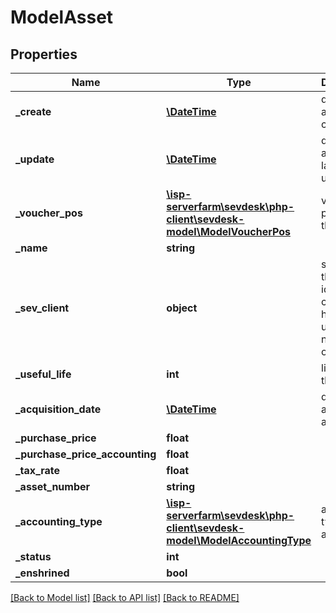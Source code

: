# ModelAsset

## Properties
Name | Type | Description | Notes
------------ | ------------- | ------------- | -------------
**_create** | [**\DateTime**](\DateTime.md) | date the asset was created | [optional] 
**_update** | [**\DateTime**](\DateTime.md) | date the asset was last updated | [optional] 
**_voucher_pos** | [**\isp-serverfarm\sevdesk\php-client\sevdesk-model\ModelVoucherPos**](ModelVoucherPos.md) | voucher position of the asset | [optional] 
**_name** | **string** |  | [optional] 
**_sev_client** | **object** | sevClient is the unique id every customer has and is used in nearly all operations | [optional] 
**_useful_life** | **int** | lifespan of the asset | [optional] 
**_acquisition_date** | [**\DateTime**](\DateTime.md) | date the asset was acquired | [optional] 
**_purchase_price** | **float** |  | [optional] 
**_purchase_price_accounting** | **float** |  | [optional] 
**_tax_rate** | **float** |  | [optional] 
**_asset_number** | **string** |  | [optional] 
**_accounting_type** | [**\isp-serverfarm\sevdesk\php-client\sevdesk-model\ModelAccountingType**](ModelAccountingType.md) | accounting type of the asset | [optional] 
**_status** | **int** |  | [optional] 
**_enshrined** | **bool** |  | [optional] 

[[Back to Model list]](../README.md#documentation-for-models) [[Back to API list]](../README.md#documentation-for-api-endpoints) [[Back to README]](../README.md)



